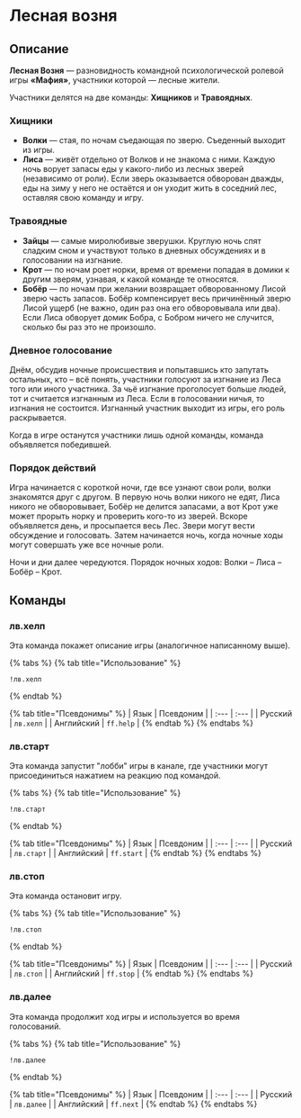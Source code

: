 # Лесная возня

## Описание

**Лесная Возня** — разновидность командной психологической ролевой игры **«Мафия»**, участники которой — лесные жители. 

Участники делятся на две команды: **Хищников** и **Травоядных**. 

### ‎Хищники

* **Волки** — стая, по ночам съедающая по зверю. Съеденный выходит из игры. 
* **Лиса** — живёт отдельно от Волков и не знакома с ними. Каждую ночь ворует запасы еды у какого-либо из лесных зверей \(независимо от роли\). Если зверь оказывается обворован дважды, еды на зиму у него не остаётся и он уходит жить в соседний лес, оставляя свою команду и игру. ‎

### Травоядные

* **Зайцы** — самые миролюбивые зверушки. Круглую ночь спят сладким сном и участвуют только в дневных обсуждениях и в голосовании на изгнание. 
* **Крот** — по ночам роет норки, время от времени попадая в домики к другим зверям, узнавая, к какой команде те относятся. 
* **Бобёр** — по ночам при желании возвращает обворованному Лисой зверю часть запасов. Бобёр компенсирует весь причинённый зверю Лисой ущерб \(не важно, один раз она его обворовывала или два\). Если Лиса обворует домик Бобра, с Бобром ничего не случится, сколько бы раз это не произошло. 

### Дневное голосование

Днём, обсудив ночные происшествия и попытавшись кто запутать остальных, кто – всё понять, участники голосуют за изгнание из Леса того или иного участника. За чьё изгнание проголосует больше людей, тот и считается изгнанным из Леса. Если в голосовании ничья, то изгнания не состоится. Изгнанный участник выходит из игры, его роль раскрывается. 

Когда в игре останутся участники лишь одной команды, команда объявляется победившей. ‎

### Порядок действий

Игра начинается с короткой ночи, где все узнают свои роли, волки знакомятся друг с другом. В первую ночь волки никого не едят, Лиса никого не обворовывает, Бобёр не делится запасами, а вот Крот уже может прорыть норку и проверить кого-то из зверей. Вскоре объявляется день, и просыпается весь Лес. Звери могут вести обсуждение и голосовать. Затем начинается ночь, когда ночные ходы могут совершать уже все ночные роли.

Ночи и дни далее чередуются. Порядок ночных ходов: Волки – Лиса – Бобёр – Крот.

## Команды

### лв.хелп

Эта команда покажет описание игры \(аналогичное написанному выше\).

{% tabs %}
{% tab title="Использование" %}
```
!лв.хелп
```
{% endtab %}

{% tab title="Псевдонимы" %}
| Язык | Псевдоним |
| :--- | :--- |
| Русский | `лв.хелп` |
| Английский | `ff.help` |
{% endtab %}
{% endtabs %}

### лв.старт

Эта команда запустит "лобби" игры в канале, где участники могут присоединиться нажатием на реакцию под командой.

{% tabs %}
{% tab title="Использование" %}
```
!лв.старт
```
{% endtab %}

{% tab title="Псевдонимы" %}
| Язык | Псевдоним |
| :--- | :--- |
| Русский | `лв.старт` |
| Английский | `ff.start` |
{% endtab %}
{% endtabs %}

### лв.стоп

Эта команда остановит игру.

{% tabs %}
{% tab title="Использование" %}
```
!лв.стоп
```
{% endtab %}

{% tab title="Псевдонимы" %}
| Язык | Псевдоним |
| :--- | :--- |
| Русский | `лв.стоп` |
| Английский | `ff.stop` |
{% endtab %}
{% endtabs %}

### лв.далее

Эта команда продолжит ход игры и используется во время голосований.

{% tabs %}
{% tab title="Использование" %}
```
!лв.далее
```
{% endtab %}

{% tab title="Псевдонимы" %}
| Язык | Псевдоним |
| :--- | :--- |
| Русский | `лв.далее` |
| Английский | `ff.next` |
{% endtab %}
{% endtabs %}

